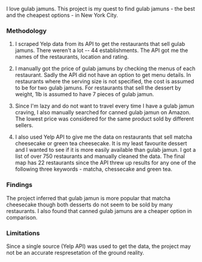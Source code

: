 I love gulab jamuns. This project is my quest to find gulab jamuns - the best and the cheapest options - in New York City.

### Methodology

1. I scraped Yelp data from its API to get the restaurants that sell gulab jamuns. There weren't a lot -- 44 establishments. The API got me the names of the restaurants, location and rating.

2. I manually got the price of gulab jamuns by checking the menus of each restaurant. Sadly the API did not have an option to get menu details. In restaurants where the serving size is not specified, the cost is assumed to be for two gulab jamuns. For restaurants that sell the dessert by weight, 1lb is assumed to have 7 pieces of gulab jamun. 

3. Since I'm lazy and do not want to travel every time I have a gulab jamun craving, I also manually searched for canned gulab jamun on Amazon. The lowest price was considered for the same product sold by different sellers.

4. I also used Yelp API to give me the data on restaurants that sell matcha cheesecake or green tea cheesecake. It is my least favourite dessert and I wanted to see if it is more easily available than gulab jamun. I got a list of over 750 restaurants and manually cleaned the data. The final map has 22 restaurants since the API threw up results for any one of the following three keywords - matcha, chessecake and green tea.

### Findings

The project inferred that gulab jamun is more popular that matcha cheesecake though both desserts do not seem to be sold by many restaurants. I also found that canned gulab jamuns are a cheaper option in comparison. 

### Limitations

Since a single source (Yelp API) was used to get the data, the project may not be an accurate respresetation of the ground reality. 



